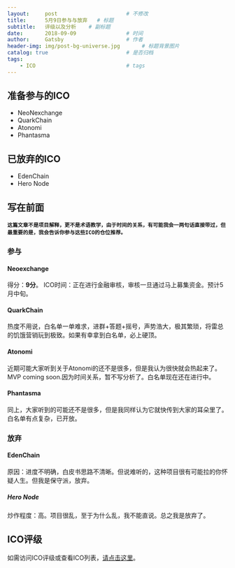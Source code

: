 ```yaml
---
layout:     post                      # 不修改
title:      5月9日参与与放弃   # 标题
subtitle:   评级以及分析    # 副标题
date:       2018-09-09                # 时间
author:     Gatsby                    # 作者
header-img: img/post-bg-universe.jpg       # 标题背景图片
catalog: true                         # 是否归档
tags:
    - ICO                             # tags
---
```


## 准备参与的ICO
- NeoNexchange
- QuarkChain
- Atonomi
- Phantasma

## 已放弃的ICO
- EdenChain
- Hero Node

## 写在前面 
**`这篇文章不是项目解释，更不是术语教学，由于时间的关系，有可能我会一两句话直接带过，但最重要的是，我会告诉你参与这些ICO的仓位推荐。`**

### 参与

#### Neoexchange

得分：**9分**。 ICO时间：正在进行金融审核，审核一旦通过马上募集资金。预计5月中旬。

#### QuarkChain

热度不用说，白名单一单难求，进群+答题+摇号，声势浩大，极其繁琐，将雷总的饥饿营销玩到极致。如果有幸拿到白名单，必上硬顶。

#### Atonomi

近期可能大家听到关于Atonomi的还不是很多，但是我认为很快就会热起来了。MVP coming soon.因为时间关系，暂不写分析了。白名单现在还在进行中。

#### Phantasma

同上，大家听到的可能还不是很多，但是我同样认为它就快传到大家的耳朵里了。白名单有点复杂，已开放。

### 放弃

#### EdenChain

原因：进度不明确，白皮书思路不清晰。但说难听的，这种项目很有可能拉的你怀疑人生。但我是保守派，放弃。

##### Hero Node

炒作程度：高。项目很乱，至于为什么乱，我不能直说。总之我是放弃了。


## ICO评级

如需访问ICO评级或查看ICO列表，[请点击这里](http://10512.net/2018/04/24/%E7%AC%AC%E4%B8%80%E7%AF%87/#%E5%85%8D%E8%B4%A3%E5%A3%B0%E6%98%8E)。
